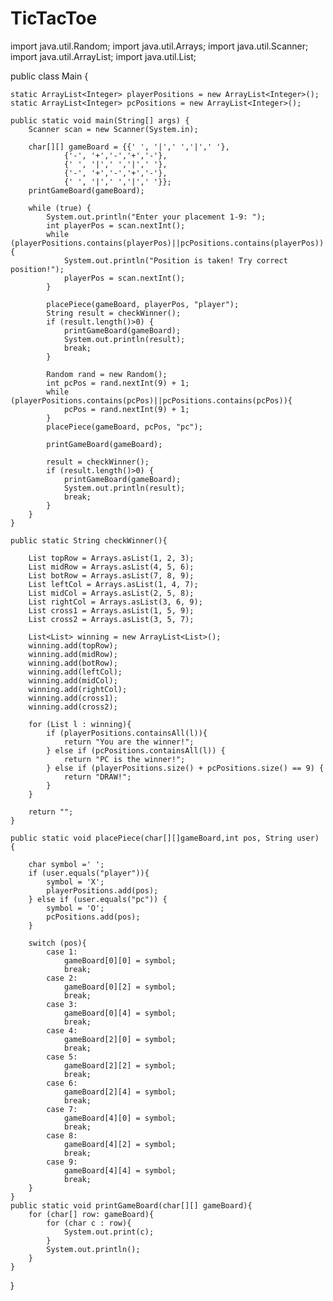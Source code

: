 # TicTacToe
import java.util.Random;
import java.util.Arrays;
import java.util.Scanner;
import java.util.ArrayList;
import java.util.List;

public class Main {

    static ArrayList<Integer> playerPositions = new ArrayList<Integer>();
    static ArrayList<Integer> pcPositions = new ArrayList<Integer>();

    public static void main(String[] args) {
        Scanner scan = new Scanner(System.in);

        char[][] gameBoard = {{' ', '|',' ','|',' '},
                {'-', '+','-','+','-'},
                {' ', '|',' ','|',' '},
                {'-', '+','-','+','-'},
                {' ', '|',' ','|',' '}};
        printGameBoard(gameBoard);

        while (true) {
            System.out.println("Enter your placement 1-9: ");
            int playerPos = scan.nextInt();
            while (playerPositions.contains(playerPos)||pcPositions.contains(playerPos)){
                System.out.println("Position is taken! Try correct position!");
                playerPos = scan.nextInt();
            }

            placePiece(gameBoard, playerPos, "player");
            String result = checkWinner();
            if (result.length()>0) {
                printGameBoard(gameBoard);
                System.out.println(result);
                break;
            }

            Random rand = new Random();
            int pcPos = rand.nextInt(9) + 1;
            while (playerPositions.contains(pcPos)||pcPositions.contains(pcPos)){
                pcPos = rand.nextInt(9) + 1;
            }
            placePiece(gameBoard, pcPos, "pc");

            printGameBoard(gameBoard);

            result = checkWinner();
            if (result.length()>0) {
                printGameBoard(gameBoard);
                System.out.println(result);
                break;
            }
        }
    }

    public static String checkWinner(){

        List topRow = Arrays.asList(1, 2, 3);
        List midRow = Arrays.asList(4, 5, 6);
        List botRow = Arrays.asList(7, 8, 9);
        List leftCol = Arrays.asList(1, 4, 7);
        List midCol = Arrays.asList(2, 5, 8);
        List rightCol = Arrays.asList(3, 6, 9);
        List cross1 = Arrays.asList(1, 5, 9);
        List cross2 = Arrays.asList(3, 5, 7);

        List<List> winning = new ArrayList<List>();
        winning.add(topRow);
        winning.add(midRow);
        winning.add(botRow);
        winning.add(leftCol);
        winning.add(midCol);
        winning.add(rightCol);
        winning.add(cross1);
        winning.add(cross2);

        for (List l : winning){
            if (playerPositions.containsAll(l)){
                return "You are the winner!";
            } else if (pcPositions.containsAll(l)) {
                return "PC is the winner!";
            } else if (playerPositions.size() + pcPositions.size() == 9) {
                return "DRAW!";
            }
        }

        return "";
    }

    public static void placePiece(char[][]gameBoard,int pos, String user) {

        char symbol =' ';
        if (user.equals("player")){
            symbol = 'X';
            playerPositions.add(pos);
        } else if (user.equals("pc")) {
            symbol = 'O';
            pcPositions.add(pos);
        }

        switch (pos){
            case 1:
                gameBoard[0][0] = symbol;
                break;
            case 2:
                gameBoard[0][2] = symbol;
                break;
            case 3:
                gameBoard[0][4] = symbol;
                break;
            case 4:
                gameBoard[2][0] = symbol;
                break;
            case 5:
                gameBoard[2][2] = symbol;
                break;
            case 6:
                gameBoard[2][4] = symbol;
                break;
            case 7:
                gameBoard[4][0] = symbol;
                break;
            case 8:
                gameBoard[4][2] = symbol;
                break;
            case 9:
                gameBoard[4][4] = symbol;
                break;
        }
    }
    public static void printGameBoard(char[][] gameBoard){
        for (char[] row: gameBoard){
            for (char c : row){
                System.out.print(c);
            }
            System.out.println();
        }
    }
}

